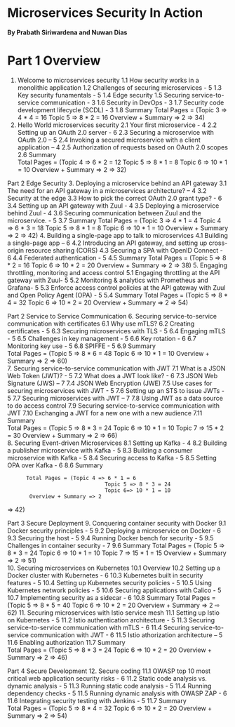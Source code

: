 # Microservices Security In Action
**By Prabath Siriwardena and Nuwan Dias**

# Part 1 Overview
1. Welcome to microservices security
1.1 How security works in a monolithic application 
1.2 Challenges of securing microservices - 5
1.3 Key security funamentals  - 5
1.4 Edge security
1.5 Securing service-to-service communication - 3
1.6 Security in DevOps - 3
1.7 Security code development lifecycle (SCDL) - 3
1.8 Summary
Total Pages = (Topic 3 => 4 * 4 = 16
Topic 5 => 8 * 2 = 16
Overview + Summary => 2
=> 34)
2. Hello World microservices security
2.1 Your first microservice - 4
2.2 Setting up an OAuth 2.0 server  - 6
2.3 Securing a microservice with OAuth 2.0 – 5
2.4 Invoking a secured microservice with a client application – 4
2.5 Authorization of requests based on OAuth 2.0 scopes
2.6 Summary  
Total Pages = (Topic 4 => 6 * 2 = 12
Topic 5 => 8 * 1 = 8
Topic 6 => 10 * 1 = 10
Overview + Summary => 2
=> 32)

Part 2 Edge Security
3. Deploying a microservice behind an API gateway
3.1 The need for an API gateway in a microservices architecture? – 4
3.2 Security at the edge
3.3 How to pick the correct OAuth 2.0 grant type? - 6
3.4 Setting up an API gateway with Zuul - 4
3.5 Deploying a microservice behind Zuul - 4
3.6 Securing communication between Zuul and the microservice. - 5
3.7 Summary
Total Pages = (Topic 3 => 4 * 1 = 4
Topic 4 => 6 * 3 = 18
Topic 5 => 8 * 1 = 8
Topic 6 => 10 * 1 = 10
Overview + Summary => 2
=> 42)
4. Building a single-page app to talk to microservices
4.1 Building a single-page app – 6
4.2 Introducing an API gateway, and setting up cross-origin resource sharing (CORS)
4.3 Securing a SPA with OpenID Connect - 6
4.4 Federated authentication - 5
4.5 Summary
Total Pages = (Topic 5 => 8 * 2 = 16
Topic 6 => 10 * 2 = 20
Overview + Summary => 2
=> 38)
5. Engaging throttling, monitoring and access control
5.1 Engaging throttling at the API gateway with Zuul- 5
5.2 Monitoring & analytics with Prometheus and Grafana- 5
5.3 Enforce access control policies at the API gateway with Zuul and Open Policy Agent (OPA) - 5
5.4 Summary
Total Pages = (Topic 5 => 8 * 4 = 32
Topic 6 => 10 * 2 = 20
Overview + Summary => 2
=> 54)

Part 2 Service to Service Communication
6. Securing service-to-service communication with certificates
            6.1 Why use mTLS? 
            6.2 Creating certificates - 5
6.3 Securing microservices with TLS - 5
6.4 Engaging mTLS - 5
6.5  Challenges in key management - 5
6.6 Key rotation - 6
6.7 Monitoring key use - 5 
6.8 SPIFFE - 5
6.9 Summary  
Total Pages = (Topic 5 => 8 * 6 = 48
Topic 6 => 10 * 1 = 10
Overview + Summary => 2
=> 60)					
7. Securing service-to-service communication with JWT
7.1 What is a JSON Web Token (JWT)? - 5
7.2 What does a JWT look like? - 6
7.3 JSON Web Signature (JWS) – 7
7.4 JSON Web Encryption (JWE)
7.5 Use cases for securing microservices with JWT - 5
7.6 Setting up an STS to issue JWTs - 5
7.7 Securing microservices with JWT – 7
7.8 Using JWT as a data source to do access control
7.9 Securing service-to-service communication with JWT
7.10 Exchanging a JWT for a new one with a new audience
7.11 Summary  
Total Pages = (Topic 5 => 8 * 3 = 24
Topic 6 => 10 * 1 = 10
Topic 7 => 15 * 2 = 30
Overview + Summary => 2
=> 66)					
8. Securing Event-driven Microservices
           8.1 Setting up Kafka - 4
           8.2 Building a publisher microservice with Kafka - 5
           8.3 Building a consumer microservice with Kafka - 5
           8.4 Securing access to Kafka - 5
           8.5 Setting OPA over Kafka - 6
           8.6 Summary


          Total Pages = (Topic 4 => 6 * 1 = 6
                                   Topic 5 => 8 * 3 = 24
                                   Topic 6=> 10 * 1 = 10
           Overview + Summary => 2
=> 42)										

Part 3 Secure Deployment 
9. Conquering container security with Docker
9.1 Docker security principles - 5
9.2 Deploying a microservice on Docker - 6
9.3 Securing the host - 5
9.4 Running Docker bench for security - 5
9.5 Challenges in container security - 7
9.6 Summary
Total Pages = (Topic 5 => 8 * 3 = 24
Topic 6 => 10 * 1 = 10
Topic 7 => 15 * 1 = 15
Overview + Summary => 2
=> 51)					
10. Securing microservices on Kubernetes
            10.1 Overview 
10.2 Setting up a Docker cluster with Kubernetes - 6
10.3 Kubernetes built in security features - 5
10.4 Setting up Kubernetes security policies - 5
10.5 Using Kubernetes network policies - 5
10.6 Securing applications with Calico - 5
10.7 Implementing security as a sidecar - 6
10.8 Summary
Total Pages = (Topic 5 => 8 * 5 = 40
Topic 6 => 10 * 2 = 20
Overview + Summary  => 2
⇨	62)	
11. Securing microservices with Istio service mesh
11.1 Setting up Istio on Kubernetes - 5
11.2 Istio authentication architecture - 5
11.3 Securing service-to-service communication with mTLS - 6
11.4 Securing service-to-service communication with JWT - 6
11.5 Istio athorization architecture – 5
11.6 Enabling authorization 
11.7 Summary  
Total Pages = (Topic 5 => 8 * 3 = 24
Topic 6 => 10 * 2 = 20
Overview + Summary  => 2
=> 46)

Part 4 Secure Development 
12. Secure coding
11.1 OWASP top 10 most critical web application security risks - 6
11.2 Static code analysis vs. dynamic analysis - 5
11.3 Running static code analysis - 5
11.4 Running dependency checks - 5
11.5 Running dynamic analysis with OWASP ZAP - 6
11.6 Integrating security testing with Jenkins - 5
11.7 Summary  
Total Pages = (Topic 5 => 8 * 4 = 32
Topic 6 => 10 * 2 = 20
Overview + Summary  => 2
=> 54)


